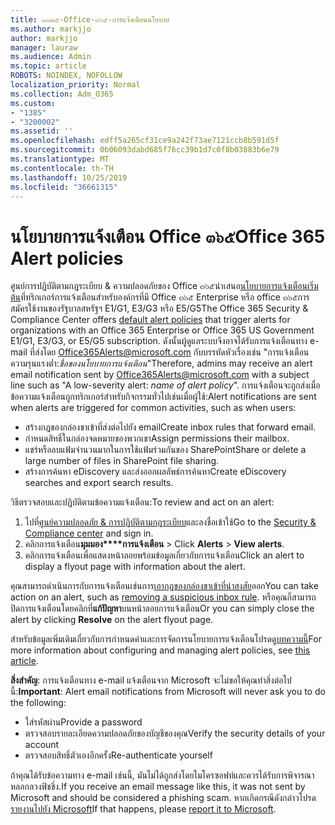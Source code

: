 ```yaml
---
title: ๑๓๘๕-Office-๓๖๕-การแจ้งเตือนนโยบาย
ms.author: markjjo
author: markjjo
manager: lauraw
ms.audience: Admin
ms.topic: article
ROBOTS: NOINDEX, NOFOLLOW
localization_priority: Normal
ms.collection: Adm_O365
ms.custom:
- "1385"
- "3200002"
ms.assetid: ''
ms.openlocfilehash: edff5a265cf31ce9a242f73ae7121ccb8b591d5f
ms.sourcegitcommit: 0b06093dabd685f76cc39b1d7c0f8b03883b6e79
ms.translationtype: MT
ms.contentlocale: th-TH
ms.lasthandoff: 10/25/2019
ms.locfileid: "36661315"
---
```

# <a name="office-365-alert-policies"></a><span data-ttu-id="33bdf-102">นโยบายการแจ้งเตือน Office ๓๖๕</span><span class="sxs-lookup"><span data-stu-id="33bdf-102">Office 365 Alert policies</span></span>

<span data-ttu-id="33bdf-103">ศูนย์การปฏิบัติตามกฎระเบียบ & ความปลอดภัยของ Office ๓๖๕นำเสนอ[นโยบายการแจ้งเตือนเริ่มต้น](https://docs.microsoft.com/office365/securitycompliance/alert-policies#default-alert-policies)ที่ทริกเกอร์การแจ้งเตือนสำหรับองค์กรที่มี Office ๓๖๕ Enterprise หรือ office ๓๖๕การสมัครใช้งานของรัฐบาลสหรัฐฯ E1/G1, E3/G3 หรือ E5/G5</span><span class="sxs-lookup"><span data-stu-id="33bdf-103">The Office 365 Security & Compliance Center offers [default alert policies](https://docs.microsoft.com/office365/securitycompliance/alert-policies#default-alert-policies) that trigger alerts for organizations with an Office 365 Enterprise or Office 365 US Government E1/G1, E3/G3, or E5/G5 subscription.</span></span> <span data-ttu-id="33bdf-104">ดังนั้นผู้ดูแลระบบจึงอาจได้รับการแจ้งเตือนทาง e-mail ที่ส่งโดย Office365Alerts@microsoft.com กับบรรทัดหัวเรื่องเช่น "การแจ้งเตือนความรุนแรงต่ำ:*ชื่อของนโยบายการแจ้งเตือน*"</span><span class="sxs-lookup"><span data-stu-id="33bdf-104">Therefore, admins may receive an alert email notification sent by Office365Alerts@microsoft.com with a subject line such as "A low-severity alert: *name of alert policy*".</span></span> <span data-ttu-id="33bdf-105">การแจ้งเตือนจะถูกส่งเมื่อข้อความแจ้งเตือนถูกทริกเกอร์สำหรับกิจกรรมทั่วไปเช่นเมื่อผู้ใช้:</span><span class="sxs-lookup"><span data-stu-id="33bdf-105">Alert notifications are sent when alerts are triggered for common activities, such as when users:</span></span>

- <span data-ttu-id="33bdf-106">สร้างกฎของกล่องขาเข้าที่ส่งต่อไปยัง email</span><span class="sxs-lookup"><span data-stu-id="33bdf-106">Create inbox rules that forward email.</span></span>
- <span data-ttu-id="33bdf-107">กำหนดสิทธิ์ในกล่องจดหมายของพวกเขา</span><span class="sxs-lookup"><span data-stu-id="33bdf-107">Assign permissions their mailbox.</span></span>
- <span data-ttu-id="33bdf-108">แชร์หรือลบแฟ้มจำนวนมากในการใช้แฟ้มร่วมกันของ SharePoint</span><span class="sxs-lookup"><span data-stu-id="33bdf-108">Share or delete a large number of files in SharePoint file sharing.</span></span>
- <span data-ttu-id="33bdf-109">สร้างการค้นหา eDiscovery และส่งออกผลลัพธ์การค้นหา</span><span class="sxs-lookup"><span data-stu-id="33bdf-109">Create eDiscovery searches and export search results.</span></span>

<span data-ttu-id="33bdf-110">วิธีตรวจสอบและปฏิบัติตามข้อความแจ้งเตือน:</span><span class="sxs-lookup"><span data-stu-id="33bdf-110">To review and act on an alert:</span></span>

1. <span data-ttu-id="33bdf-111">ไปที่[ศูนย์ความปลอดภัย & การปฏิบัติตามกฎระเบียบ](https://protection.office.com)และลงชื่อเข้าใช้</span><span class="sxs-lookup"><span data-stu-id="33bdf-111">Go to the [Security & Compliance center](https://protection.office.com) and sign in.</span></span>
2. <span data-ttu-id="33bdf-112">คลิกการแจ้งเตือน**มุมมอง\*\*\*\*การแจ้งเตือน** > </span><span class="sxs-lookup"><span data-stu-id="33bdf-112">Click **Alerts** > **View alerts**.</span></span>
3. <span data-ttu-id="33bdf-113">คลิกการแจ้งเตือนเพื่อแสดงหน้าลอยพร้อมข้อมูลเกี่ยวกับการแจ้งเตือน</span><span class="sxs-lookup"><span data-stu-id="33bdf-113">Click an alert to display a flyout page with information about the alert.</span></span>

<span data-ttu-id="33bdf-114">คุณสามารถดำเนินการกับการแจ้งเตือนเช่นการ[เอากฎของกล่องขาเข้าที่น่าสงสัย](https://docs.microsoft.com/office365/securitycompliance/responding-to-a-compromised-email-account)ออก</span><span class="sxs-lookup"><span data-stu-id="33bdf-114">You can take action on an alert, such as [removing a suspicious inbox rule](https://docs.microsoft.com/office365/securitycompliance/responding-to-a-compromised-email-account).</span></span> <span data-ttu-id="33bdf-115">หรือคุณก็สามารถปิดการแจ้งเตือนโดยคลิกที่**แก้ปัญหา**บนหน้าลอยการแจ้งเตือน</span><span class="sxs-lookup"><span data-stu-id="33bdf-115">Or you can simply close the alert by clicking **Resolve** on the alert flyout page.</span></span>

<span data-ttu-id="33bdf-116">สำหรับข้อมูลเพิ่มเติมเกี่ยวกับการกำหนดค่าและการจัดการนโยบายการแจ้งเตือนโปรดดู[บทความนี้](https://docs.microsoft.com/office365/securitycompliance/alert-policies)</span><span class="sxs-lookup"><span data-stu-id="33bdf-116">For more information about configuring and managing alert policies, see  [this article](https://docs.microsoft.com/office365/securitycompliance/alert-policies).</span></span>

<span data-ttu-id="33bdf-117">**สิ่งสำคัญ**: การแจ้งเตือนทาง e-mail แจ้งเตือนจาก Microsoft จะไม่ขอให้คุณทำสิ่งต่อไปนี้:</span><span class="sxs-lookup"><span data-stu-id="33bdf-117">**Important**: Alert email notifications from Microsoft will never ask you to do the following:</span></span>

- <span data-ttu-id="33bdf-118">ใส่รหัสผ่าน</span><span class="sxs-lookup"><span data-stu-id="33bdf-118">Provide a password</span></span>
- <span data-ttu-id="33bdf-119">ตรวจสอบรายละเอียดความปลอดภัยของบัญชีของคุณ</span><span class="sxs-lookup"><span data-stu-id="33bdf-119">Verify the security details of your account</span></span>
- <span data-ttu-id="33bdf-120">ตรวจสอบสิทธิ์ตัวเองอีกครั้ง</span><span class="sxs-lookup"><span data-stu-id="33bdf-120">Re-authenticate yourself</span></span>

<span data-ttu-id="33bdf-121">ถ้าคุณได้รับข้อความทาง e-mail เช่นนี้, มันไม่ได้ถูกส่งโดยไมโครซอฟท์และควรได้รับการพิจารณาหลอกลวงฟิชชิ่ง.</span><span class="sxs-lookup"><span data-stu-id="33bdf-121">If you receive an email message like this, it was not sent by Microsoft and should be considered a phishing scam.</span></span> <span data-ttu-id="33bdf-122">หากเกิดกรณีดังกล่าวโปรด[รายงานไปยัง Microsoft](https://docs.microsoft.com/office365/SecurityCompliance/report-junk-email-and-phishing-scams-in-outlook-on-the-web-eop)</span><span class="sxs-lookup"><span data-stu-id="33bdf-122">If that happens, please [report it to Microsoft](https://docs.microsoft.com/office365/SecurityCompliance/report-junk-email-and-phishing-scams-in-outlook-on-the-web-eop).</span></span>